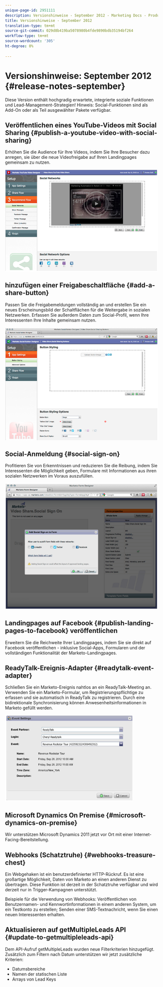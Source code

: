 ```yaml
---
unique-page-id: 2951111
description: Versionshinweise - September 2012 - Marketing Docs - Produktdokumentation
title: Versionshinweise - September 2012
translation-type: tm+mt
source-git-commit: 029d8b419ba5078980b4fde9890bdb35194bf264
workflow-type: tm+mt
source-wordcount: '305'
ht-degree: 0%

---
```



# Versionshinweise: September 2012 {#release-notes-september}

Diese Version enthält hochgradig erwartete, integrierte soziale Funktionen und Lead-Management-Strategien! Hinweis: Social-Funktionen sind als Add-On oder als Teil ausgewählter Pakete verfügbar.

## Veröffentlichen eines YouTube-Videos mit Social Sharing {#publish-a-youtube-video-with-social-sharing}

Erhöhen Sie die Audience für Ihre Videos, indem Sie Ihre Besucher dazu anregen, sie über die neue Videofreigabe auf Ihren Landingpages gemeinsam zu nutzen.

![](assets/image2014-9-23-10-3a39-3a21.png)

## hinzufügen einer Freigabeschaltfläche {#add-a-share-button}

Passen Sie die Freigabemeldungen vollständig an und erstellen Sie ein neues Erscheinungsbild der Schaltflächen für die Weitergabe in sozialen Netzwerken. Erfassen Sie außerdem Daten zum Social-Profil, wenn Ihre Interessenten Ihre Inhalte gemeinsam nutzen.

![](assets/image2014-9-23-10-3a39-3a46.png)

## Social-Anmeldung {#social-sign-on}

Profitieren Sie von Erkenntnissen und reduzieren Sie die Reibung, indem Sie Interessenten die Möglichkeit geben, Formulare mit Informationen aus ihren sozialen Netzwerken im Voraus auszufüllen.

![](assets/image2014-9-23-10-3a40-3a2.png)

## Landingpages auf Facebook {#publish-landing-pages-to-facebook} veröffentlichen

Erweitern Sie die Reichweite Ihrer Landingpages, indem Sie sie direkt auf Facebook veröffentlichen - inklusive Social-Apps, Formularen und der vollständigen Funktionalität der Marketo-Landingpages.

## ReadyTalk-Ereignis-Adapter {#readytalk-event-adapter}

Schließen Sie ein Marketo-Ereignis nahtlos an ein ReadyTalk-Meeting an. Verwenden Sie ein Marketo-Formular, um Registrierungspflichtige zu erfassen und sie automatisch in ReadyTalk zu registrieren. Durch eine bidirektionale Synchronisierung können Anwesenheitsinformationen in Marketo gefüllt werden.

![](assets/image2014-9-23-10-3a40-3a16.png)

## Microsoft Dynamics On Premise {#microsoft-dynamics-on-premise}

Wir unterstützen Microsoft Dynamics 2011 jetzt vor Ort mit einer Internet-Facing-Bereitstellung.

## Webhooks (Schatztruhe) {#webhooks-treasure-chest}

Ein Webgehaken ist ein benutzerdefinierter HTTP-Rückruf. Es ist eine großartige Möglichkeit, Daten von Marketo an einen anderen Dienst zu übertragen. Diese Funktion ist derzeit in der Schatztruhe verfügbar und wird derzeit nur in Trigger-Kampagnen unterstützt.

Beispiele für die Verwendung von Webhooks: Veröffentlichen von Benutzernamen- und Kennwortinformationen in einem anderen System, um ein Testkonto zu erstellen; Senden einer SMS-Textnachricht, wenn Sie einen neuen Interessenten erhalten.

## Aktualisieren auf getMultipleLeads API {#update-to-getmultipleleads-api}

Dem API-Aufruf getMultipleLeads wurden neue Filterkriterien hinzugefügt. Zusätzlich zum Filtern nach Datum unterstützen wir jetzt zusätzliche Kriterien:

* Datumsbereiche
* Namen der statischen Liste
* Arrays von Lead Keys
